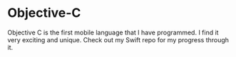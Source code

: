 # Objective-C
Objective C is the first mobile language that I have programmed.
I find it very exciting and unique. Check out my Swift repo for my progress through it. 
